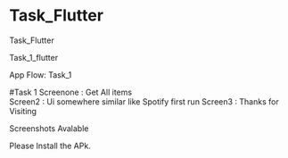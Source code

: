 # Task_Flutter
Task_Flutter




Task_1_flutter

App Flow: Task_1

#Task 1
Screenone : Get All items  
Screen2 : Ui somewhere similar like Spotify first run 
Screen3 : Thanks for Visiting 

Screenshots Avalable 

Please Install the APk.
